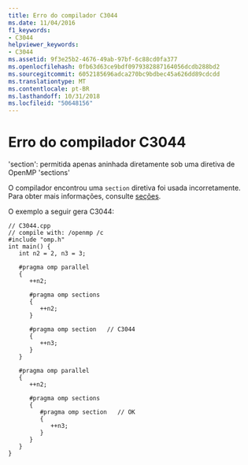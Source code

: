 ```yaml
---
title: Erro do compilador C3044
ms.date: 11/04/2016
f1_keywords:
- C3044
helpviewer_keywords:
- C3044
ms.assetid: 9f3e25b2-4676-49ab-97bf-6c88cd0fa377
ms.openlocfilehash: 0fb63d63ce9bdf0979382887164056dcdb288bd2
ms.sourcegitcommit: 6052185696adca270bc9bdbec45a626dd89cdcdd
ms.translationtype: MT
ms.contentlocale: pt-BR
ms.lasthandoff: 10/31/2018
ms.locfileid: "50648156"
---
```

# <a name="compiler-error-c3044"></a>Erro do compilador C3044

'section': permitida apenas aninhada diretamente sob uma diretiva de OpenMP 'sections'

O compilador encontrou uma `section` diretiva foi usada incorretamente. Para obter mais informações, consulte [seções](../../parallel/openmp/reference/sections-openmp.md).

O exemplo a seguir gera C3044:

```
// C3044.cpp
// compile with: /openmp /c
#include "omp.h"
int main() {
   int n2 = 2, n3 = 3;

   #pragma omp parallel
   {
      ++n2;

      #pragma omp sections
      {
         ++n2;
      }

      #pragma omp section   // C3044
      {
         ++n3;
      }
   }

   #pragma omp parallel
   {
      ++n2;

      #pragma omp sections
      {
         #pragma omp section   // OK
         {
            ++n3;
         }
      }
   }
}
```